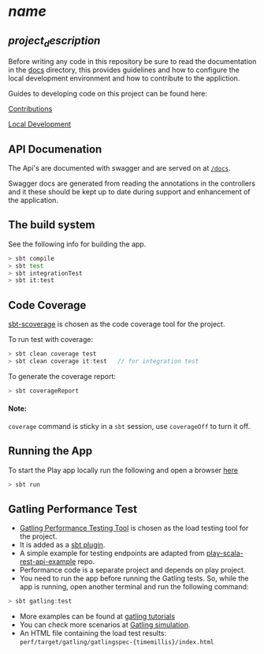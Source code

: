 # $name$

## $project_description$


Before writing any code in this repository be sure to read the documentation in the [docs](./doc) directory, this provides guidelines and how to configure the local development environment and how to contribute to the appliction.

Guides to developing code on this project can be found here:

[Contributions](./doc/contribution.md)

[Local Development](./doc/localDevelopment.md)

## API Documenation

The Api's are documented with swagger and are served on at [`/docs`](http://localhost:9000/docs/).

Swagger docs are generated from reading the annotations in the controllers and it these should be kept up to date during support and enhancement of the application.

## The build system

See the following info for building the app.

```bash
> sbt compile
> sbt test
> sbt integrationTest
> sbt it:test
```

## Code Coverage

[sbt-scoverage](https://github.com/scoverage/sbt-scoverage) is chosen as the code coverage tool for the project.

To run test with coverage:
```scala
> sbt clean coverage test
> sbt clean coverage it:test   // for integration test
```

To generate the coverage report:
```scala
> sbt coverageReport
```

#### Note:

`coverage` command is sticky in a `sbt` session, use `coverageOff` to turn it off.

## Running the App

To start the Play app locally run the following and open a browser [here](http://localhost:9000)

```bash
> sbt run
```

## Gatling Performance Test

- [Gatling Performance Testing Tool](http://gatling.io/) is chosen as the load testing tool for the project.
- It is added as a [sbt plugin](http://gatling.io/docs/current/extensions/sbt_plugin/).
- A simple example for testing endpoints are adapted from [play-scala-rest-api-example](https://github.com/playframework/play-scala-rest-api-example) repo.
- Performance code is a separate project and depends on play project.
- You need to run the app before running the Gatling tests. So, while the app is running, open another terminal and run the following command:
```scala
> sbt gatling:test
```
- More examples can be found at [gatling tutorials](http://gatling.io/docs/current/advanced_tutorial/#advanced-tutorial)
- You can check more scenarios at [Gatling simulation](http://gatling.io/docs/2.2.2/general/simulation_structure.html#simulation-structure).
- An HTML file containing the load test results: `perf/target/gatling/gatlingspec-{timemillis}/index.html`



